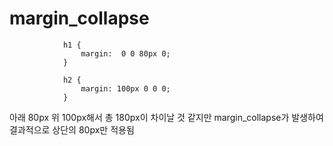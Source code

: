 # margin_collapse

                h1 {
                    margin:  0 0 80px 0;
                }

                h2 {
                    margin: 100px 0 0 0;
                }

아래 80px 위 100px해서 총 180px이 차이날 것 같지만 margin_collapse가 발생하여 결과적으로 상단의 80px만 적용됨
